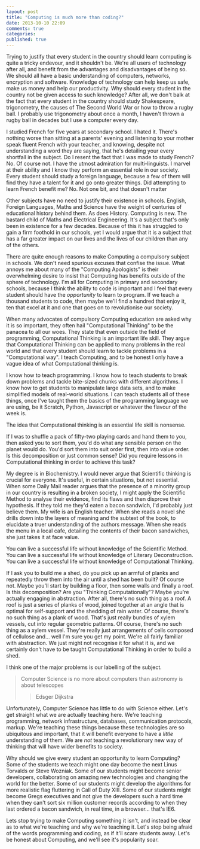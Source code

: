 ```yaml
---
layout: post
title: "Computing is much more than coding?"
date: 2013-10-10 22:09
comments: true
categories: 
published: true
---
```

Trying to justify that every student in the country should learn computing is quite a tricky endevour, and it shouldn't be. We're all users of technology after all, and benefit from the advantages and disadvantages of being so. We should all have a basic understanding of computers, networks, encryption and software. Knowledge of technology can help keep us safe, make us money and help our productivity. Why should every student in the country not be given access to such knowledge? After all, we don't balk at the fact that every student in the country should study Shakespeare, trigonometry, the causes of The Second World War or how to throw a rugby ball. I probably use trigonometry about once a month, I haven't thrown a rugby ball in decades but I use a computer every day.

I studied French for five years at secondary school. I hated it. There's nothing worse than sitting at a parents' evening and listening to your mother speak fluent French with your teacher, and knowing, despite not understanding a word they are saying, that he's detailing your every shortfall in the subject. Do I resent the fact that I was made to study French? No. Of course not. I have the utmost admiration for multi-linguists. I marvel at their ability and I know they perform an essential role in our society. Every student should study a foreign language, because a few of them will find they have a talent for it and go onto greater things. Did attempting to learn French benefit me? No. Not one bit, and that doesn't matter

Other subjects have no need to justify their existence in schools. English, Foreign Languages, Maths and Science have the weight of centuries of educational history behind them. As does History. Computing is new. The bastard child of Maths and Electrical Engineering. It's a subject that's only been in existence for a few decades. Because of this it has struggled to gain a firm foothold in our schools, yet I would argue that it is a subject that has a far greater impact on our lives and the lives of our children than any of the others.

There are quite enough reasons to make Computing a compulsory subject in schools. We don't need spurious excuses that confise the issue. What annoys me about many of the "Computing Apologists" is their overwhelming desire to insist that Computing has benefits outside of the sphere of technology. I'm all for Computing in primary and secondary schools, because I think the ability to code is important and I feel that every student should have the _opportunity_ to learn to program. If we teach a thousand students to code, then maybe we'll find a hundred that enjoy it, ten that excel at it and one that goes on to revolutionise our society.

When many advocates of compulsory Computing education are asked why it is so important, they often hail "Computational Thinking" to be the panacea to all our woes. They state that even outside the field of programming, Computational Thinking is an important life skill. They argue that Computational Thinking can be applied to many problems in the real world and that every student should learn to tackle problems in a "Computational way". I teach Computing, and to be honest I only have a vague idea of what Computational thinking is.

I know how to teach programming. I know how to teach students to break down problems and tackle bite-sized chunks with different algorithms. I know how to get students to manipulate large data sets, and to make simplified models of real-world situations. I can teach students all of these things, once I've taught them the basics of the programming language we are using, be it Scratch, Python, Javascript or whatever the flavour of the week is.

The idea that Computational thinking is an essential life skill is nonsense. 

If I was to shuffle a pack of fifty-two playing cards and hand them to you, then asked you to sort them, you'd do what any sensible person on the planet would do. You'd sort them into suit order first, then into value order. Is this decomposition or just common sense? Did you require lessons in Computational thinking in order to achieve this task?

My degree is in Biochemistry. I would never argue that Scientific thinking is crucial for everyone. It's useful, in certain situations, but not essential. When some Daily Mail reader argues that the presence of a minority group in our country is resulting in a broken society, I might apply the Scientific Method to analyse their evidence, find its flaws and then disprove their hypothesis. If they told me they'd eaten a bacon sandwich, I'd probably just believe them. My wife is an English teacher. When she reads a novel she drills down into the layers of meaning and the subtext of the book, to elucidate a truer understanding of the authors message. When she reads the menu in a local cafe, detailing the contents of their bacon sandwiches, she just takes it at face value.

You can live a successful life without knowledge of the Scientific Method. You can live a successful life without knowledge of Literary Deconstruction. You can live a successful life without knowledge of Computational Thinking.

If I ask you to build me a shed, do you pick up an armful of planks and repeatedly throw them into the air until a shed has been built? Of course not. Maybe you'll start by building a floor, then some walls and finally a roof. Is this decomposition? Are you "Thinking Computationally"? Maybe you're actually engaging in abstraction. After all, there's no such thing as a roof. A roof is just a series of planks of wood, joined together at an angle that is optimal for self-support and the shedding of rain water. Of course, there's no such thing as a plank of wood. That's just really bundles of xylem vessels, cut into regular geometric patterns. Of course, there's no such thing as a xylem vessel. They're really just arrangements of cells composed of cellulose and... well I'm sure you get my point. We're all fairly familiar with abstraction. We just might not recognise it for what it is, and we certainly don't have to be taught Computational Thinking in order to build a shed.

I think one of the major problems is our labelling of the subject.

> Computer Science is no more about computers than astronomy is about telescopes
>>  Edsger Dijkstra

Unfortunately, Computer Science has little to do with Science either. Let's get straight what we are actually teaching here. We're teaching programming, network infrastructure, databases, communication protocols, markup. We're teaching these things because these technologies are so ubiquitous and important, that it will benefit everyone to have a _little_ understanding of them. We are _not_ teaching a revolutionary new way of thinking that will have wider benefits to society. 

Why should we give every student an opportunity to learn Computing? Some of the students we teach might one day become the next Linus Torvalds or Steve Wozniak. Some of our students might become senior developers, collaborating on amazing new technologies and changing the world for the better. Some of our students might develop the algorithms for more realistic flag fluttering in Call of Duty XIII. Some of our students might become Gregs executives and not give the developers such a hard time when they can't sort six million customer records according to when they last ordered a bacon sandwich, in real time, in a browser... that's IE6.

Lets stop trying to make Computing something it isn't, and instead be clear as to what we're teaching and why we're teaching it. Let's stop being afraid of the words programming and coding, as if it'll scare students away. Let's be honest about Computing, and we'll see it's popularity soar.